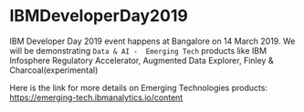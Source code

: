 # IBMDeveloperDay2019

IBM Developer Day 2019 event happens at Bangalore on 14 March 2019.  We will be demonstrating `Data & AI -  Emerging Tech` products like IBM Infosphere Regulatory Accelerator, Augmented Data Explorer, Finley & Charcoal(experimental)

Here is the link for more details on Emerging Technologies products: https://emerging-tech.ibmanalytics.io/content

